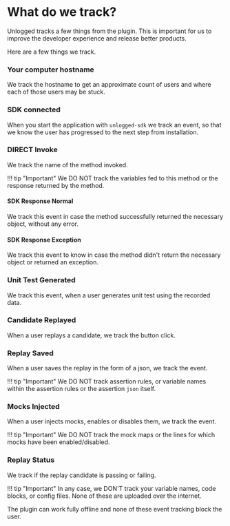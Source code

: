 # What do we track?

Unlogged tracks a few things from the plugin. This is important for us to improve the developer experience and release better products.

Here are a few things we track.

### Your computer hostname

We track the hostname to get an approximate count of users and where each of those users may be stuck.

### SDK connected

When you start the application with ```unlogged-sdk``` we track an event, so that we know the user has progressed to the next step from installation.

### DIRECT Invoke

We track the name of the method invoked. 

!!! tip "Important" 
    We DO NOT track the variables fed to this method or the response returned by the method.

#### SDK Response Normal

We track this event in case the method successfully returned the necessary object, without any error.

#### SDK Response Exception

We track this event to know in case the method didn't return the necessary object or returned an exception.

### Unit Test Generated

We track this event, when a user generates unit test using the recorded data.

### Candidate Replayed

When a user replays a candidate, we track the button click.

### Replay Saved

When a user saves the replay in the form of a json, we track the event. 

!!! tip "Important" 
    We DO NOT track assertion rules, or variable names within the assertion rules or the assertion ```json``` itself.

### Mocks Injected

When a user injects mocks, enables or disables them, we track the event. 

!!! tip "Important" 
    We DO NOT track the mock maps or the lines for which mocks have been enabled/disabled.

### Replay Status

We track if the replay candidate is passing or failing. 

!!! tip "Important"
    In any case, we DON'T track your variable names, code blocks, or config files. None of these are uploaded over the internet. 

The plugin can work fully offline and none of these event tracking block the user.